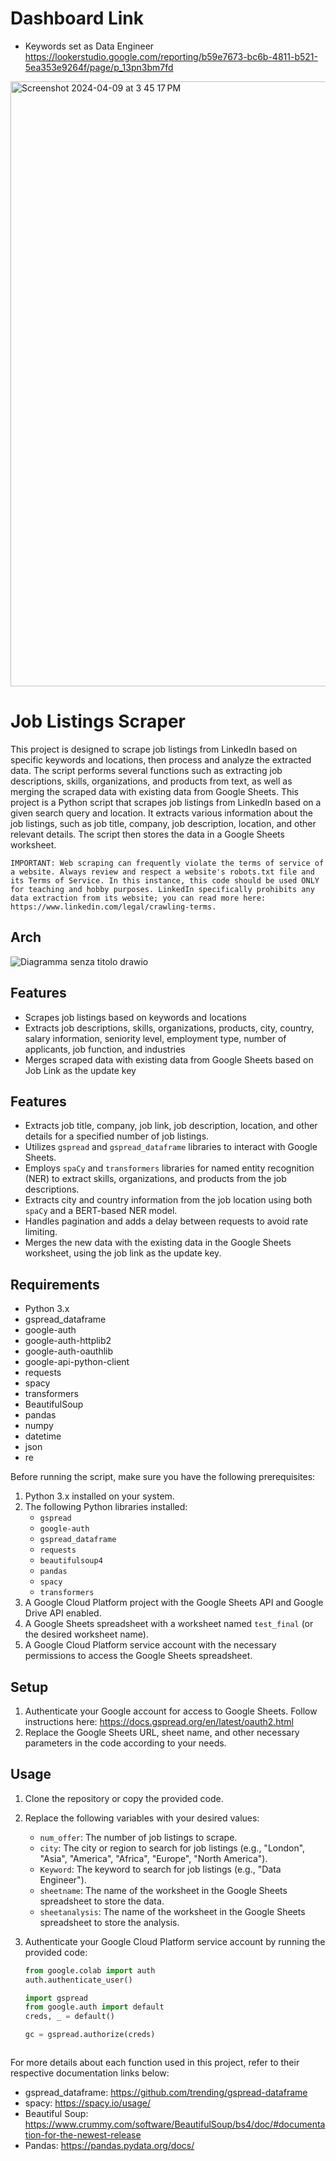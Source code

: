 # Dashboard Link
- Keywords set as Data Engineer
https://lookerstudio.google.com/reporting/b59e7673-bc6b-4811-b521-5ea353e9264f/page/p_13pn3bm7fd
<img width="968" alt="Screenshot 2024-04-09 at 3 45 17 PM" src="https://github.com/moscardino1/linkedinAnalytics/assets/9267948/50aa1372-6bad-4ae8-b741-248955ab10cc">

# Job Listings Scraper

This project is designed to scrape job listings from LinkedIn based on specific keywords and locations, then process and analyze the extracted data. The script performs several functions such as extracting job descriptions, skills, organizations, and products from text, as well as merging the scraped data with existing data from Google Sheets.
This project is a Python script that scrapes job listings from LinkedIn based on a given search query and location. It extracts various information about the job listings, such as job title, company, job description, location, and other relevant details. The script then stores the data in a Google Sheets worksheet.

```IMPORTANT: Web scraping can frequently violate the terms of service of a website. Always review and respect a website's robots.txt file and its Terms of Service. In this instance, this code should be used ONLY for teaching and hobby purposes. LinkedIn specifically prohibits any data extraction from its website; you can read more here: https://www.linkedin.com/legal/crawling-terms.```
## Arch
![Diagramma senza titolo drawio](https://github.com/moscardino1/linkedinAnalytics/assets/9267948/e930925f-5aa4-4e85-bb6a-11739bc8784b)

## Features

- Scrapes job listings based on keywords and locations
- Extracts job descriptions, skills, organizations, products, city, country, salary information, seniority level, employment type, number of applicants, job function, and industries
- Merges scraped data with existing data from Google Sheets based on Job Link as the update key
## Features

- Extracts job title, company, job link, job description, location, and other details for a specified number of job listings.
- Utilizes `gspread` and `gspread_dataframe` libraries to interact with Google Sheets.
- Employs `spaCy` and `transformers` libraries for named entity recognition (NER) to extract skills, organizations, and products from the job descriptions.
- Extracts city and country information from the job location using both `spaCy` and a BERT-based NER model.
- Handles pagination and adds a delay between requests to avoid rate limiting.
- Merges the new data with the existing data in the Google Sheets worksheet, using the job link as the update key.
## Requirements

- Python 3.x
- gspread_dataframe
- google-auth
- google-auth-httplib2
- google-auth-oauthlib
- google-api-python-client
- requests
- spacy
- transformers
- BeautifulSoup
- pandas
- numpy
- datetime
- json
- re

 

Before running the script, make sure you have the following prerequisites:

1. Python 3.x installed on your system.
2. The following Python libraries installed:
   - `gspread`
   - `google-auth`
   - `gspread_dataframe`
   - `requests`
   - `beautifulsoup4`
   - `pandas`
   - `spacy`
   - `transformers`
3. A Google Cloud Platform project with the Google Sheets API and Google Drive API enabled.
4. A Google Sheets spreadsheet with a worksheet named `test_final` (or the desired worksheet name).
5. A Google Cloud Platform service account with the necessary permissions to access the Google Sheets spreadsheet.

## Setup

1. Authenticate your Google account for access to Google Sheets. Follow instructions here: https://docs.gspread.org/en/latest/oauth2.html
2. Replace the Google Sheets URL, sheet name, and other necessary parameters in the code according to your needs.
 
## Usage

1. Clone the repository or copy the provided code.
2. Replace the following variables with your desired values:
   - `num_offer`: The number of job listings to scrape.
   - `city`: The city or region to search for job listings (e.g., "London", "Asia", "America", "Africa", "Europe", "North America").
   - `Keyword`: The keyword to search for job listings (e.g., "Data Engineer").
   - `sheetname`: The name of the worksheet in the Google Sheets spreadsheet to store the data.
   - `sheetanalysis`: The name of the worksheet in the Google Sheets spreadsheet to store the analysis.
3. Authenticate your Google Cloud Platform service account by running the provided code:

   ```python
   from google.colab import auth
   auth.authenticate_user()
   
   import gspread
   from google.auth import default
   creds, _ = default()
   
   gc = gspread.authorize(creds)


   
For more details about each function used in this project, refer to their respective documentation links below:

- gspread_dataframe: https://github.com/trending/gspread-dataframe
- spacy: https://spacy.io/usage/
- Beautiful Soup: https://www.crummy.com/software/BeautifulSoup/bs4/doc/#documentation-for-the-newest-release
- Pandas: https://pandas.pydata.org/docs/

 
